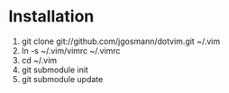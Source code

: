 Installation
============

1. git clone git://github.com/jgosmann/dotvim.git ~/.vim
2. ln -s ~/.vim/vimrc ~/.vimrc
3. cd ~/.vim
4. git submodule init
5. git submodule update

